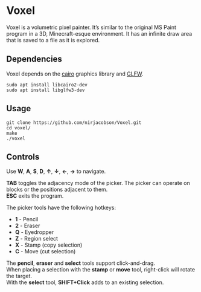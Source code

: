 # Voxel
Voxel is a volumetric pixel painter. It’s similar to the original MS Paint program in a 3D, Minecraft-esque environment. It has an infinite draw area that is saved to a file as it is explored.

## Dependencies

Voxel depends on the [cairo](https://www.cairographics.org/) graphics library and [GLFW](https://www.glfw.org/).

```
sudo apt install libcairo2-dev
sudo apt install libglfw3-dev 
```

## Usage

```
git clone https://github.com/nirjacobson/Voxel.git
cd voxel/
make
./voxel
```

## Controls
Use **W**, **A**, **S**, **D**, **↑**, **↓**, **←**, **→** to navigate.

**TAB** toggles the adjacency mode of the picker. The picker can operate on blocks or the positions adjacent to them.  
**ESC** exits the program.

The picker tools have the following hotkeys:
- **1** - Pencil
- **2** - Eraser
- **Q** - Eyedropper
- **Z** - Region select
- **X** - Stamp (copy selection)
- **C** - Move (cut selection)
  
The **pencil**, **eraser** and **select** tools support click-and-drag.  
When placing a selection with the **stamp** or **move** tool, right-click will rotate the target.  
With the **select** tool, **SHIFT+Click** adds to an existing selection.
